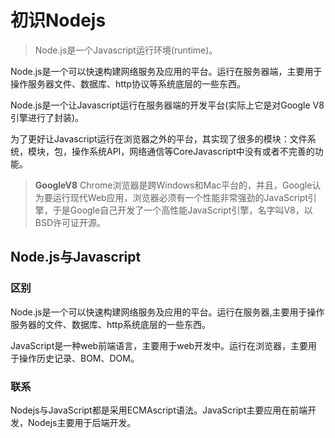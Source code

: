 # 初识Nodejs

> Node.js是一个Javascript运行环境(runtime)。

Node.js是一个可以快速构建网络服务及应用的平台。运行在服务器端，主要用于操作服务器文件、数据库、http协议等系统底层的一些东西。

Node.js是一个让Javascript运行在服务器端的开发平台(实际上它是对Google V8引擎进行了封装)。

为了更好让Javascript运行在浏览器之外的平台，其实现了很多的模块：文件系统，模块，包，操作系统API，网络通信等CoreJavascript中没有或者不完善的功能。

> **GoogleV8**
> Chrome浏览器是跨Windows和Mac平台的，并且，Google认为要运行现代Web应用，浏览器必须有一个性能非常强劲的JavaScript引擎，于是Google自己开发了一个高性能JavaScript引擎，名字叫V8，以BSD许可证开源。

## Node.js与Javascript

### 区别

Node.js是一个可以快速构建网络服务及应用的平台。运行在服务器,主要用于操作服务器的文件、数据库、http系统底层的一些东西。

JavaScript是一种web前端语言，主要用于web开发中。运行在浏览器，主要用于操作历史记录、BOM、DOM。

### 联系

Nodejs与JavaScript都是采用ECMAscript语法。JavaScript主要应用在前端开发，Nodejs主要用于后端开发。
